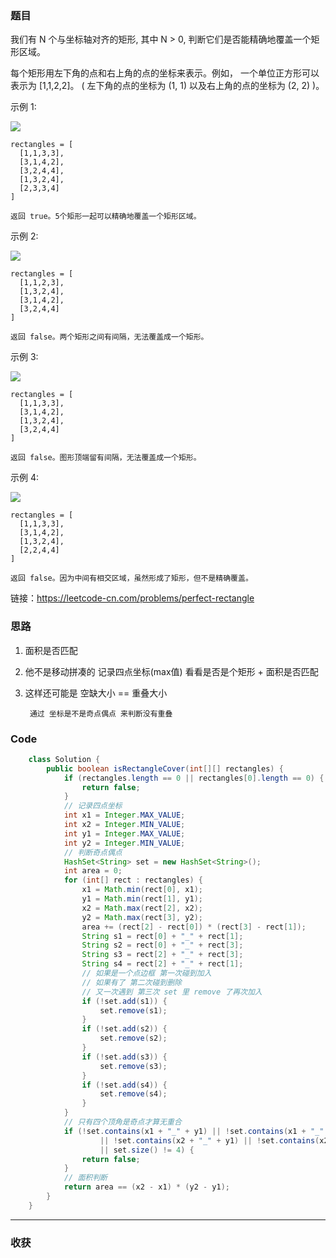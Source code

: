 ### 题目

我们有 N 个与坐标轴对齐的矩形, 其中 N > 0, 判断它们是否能精确地覆盖一个矩形区域。

每个矩形用左下角的点和右上角的点的坐标来表示。例如， 一个单位正方形可以表示为 [1,1,2,2]。 ( 左下角的点的坐标为 (1, 1) 以及右上角的点的坐标为 (2, 2) )。

示例 1:

![](https://assets.leetcode-cn.com/aliyun-lc-upload/uploads/2018/10/22/rectangle_perfect.gif)

```
rectangles = [
  [1,1,3,3],
  [3,1,4,2],
  [3,2,4,4],
  [1,3,2,4],
  [2,3,3,4]
]

返回 true。5个矩形一起可以精确地覆盖一个矩形区域。
```

示例 2:

![](https://assets.leetcode-cn.com/aliyun-lc-upload/uploads/2018/10/22/rectangle_separated.gif)

```
rectangles = [
  [1,1,2,3],
  [1,3,2,4],
  [3,1,4,2],
  [3,2,4,4]
]

返回 false。两个矩形之间有间隔，无法覆盖成一个矩形。
```

示例 3:

![](https://assets.leetcode-cn.com/aliyun-lc-upload/uploads/2018/10/22/rectangle_hole.gif)

```
rectangles = [
  [1,1,3,3],
  [3,1,4,2],
  [1,3,2,4],
  [3,2,4,4]
]

返回 false。图形顶端留有间隔，无法覆盖成一个矩形。
```

示例 4:

![](https://assets.leetcode-cn.com/aliyun-lc-upload/uploads/2018/10/22/rectangle_intersect.gif)

```
rectangles = [
  [1,1,3,3],
  [3,1,4,2],
  [1,3,2,4],
  [2,2,4,4]
]

返回 false。因为中间有相交区域，虽然形成了矩形，但不是精确覆盖。
```

链接：https://leetcode-cn.com/problems/perfect-rectangle

### 思路

1. 面积是否匹配 
        
2. 他不是移动拼凑的 记录四点坐标(max值) 看看是否是个矩形 + 面积是否匹配

3. 这样还可能是 空缺大小 == 重叠大小

        通过 坐标是不是奇点偶点 来判断没有重叠

### Code
```java
    class Solution {
        public boolean isRectangleCover(int[][] rectangles) {
            if (rectangles.length == 0 || rectangles[0].length == 0) {
                return false;
            }
            // 记录四点坐标
            int x1 = Integer.MAX_VALUE;
            int x2 = Integer.MIN_VALUE;
            int y1 = Integer.MAX_VALUE;
            int y2 = Integer.MIN_VALUE;
            // 判断奇点偶点
            HashSet<String> set = new HashSet<String>();
            int area = 0;
            for (int[] rect : rectangles) {
                x1 = Math.min(rect[0], x1);
                y1 = Math.min(rect[1], y1);
                x2 = Math.max(rect[2], x2);
                y2 = Math.max(rect[3], y2);
                area += (rect[2] - rect[0]) * (rect[3] - rect[1]);
                String s1 = rect[0] + "_" + rect[1];
                String s2 = rect[0] + "_" + rect[3];
                String s3 = rect[2] + "_" + rect[3];
                String s4 = rect[2] + "_" + rect[1];
                // 如果是一个点边框 第一次碰到加入
                // 如果有了 第二次碰到删除
                // 又一次遇到 第三次 set 里 remove 了再次加入
                if (!set.add(s1)) {
                    set.remove(s1);
                }
                if (!set.add(s2)) {
                    set.remove(s2);
                }
                if (!set.add(s3)) {
                    set.remove(s3);
                }
                if (!set.add(s4)) {
                    set.remove(s4);
                }
            }
            // 只有四个顶角是奇点才算无重合
            if (!set.contains(x1 + "_" + y1) || !set.contains(x1 + "_" + y2)
                    || !set.contains(x2 + "_" + y1) || !set.contains(x2 + "_" + y2)
                    || set.size() != 4) {
                return false;
            }
            // 面积判断
            return area == (x2 - x1) * (y2 - y1);
        }
    }
```
*** 
### 收获
